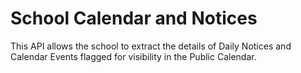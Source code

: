 # School Calendar and Notices

This API allows the school to extract the details of Daily Notices and Calendar Events flagged for visibility in the Public Calendar.
